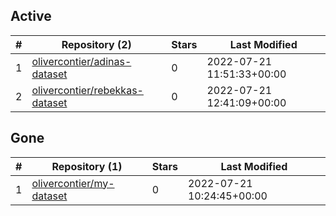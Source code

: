 ## Active
| # | Repository (2) | Stars | Last Modified |
| --- | --- | --- | --- |
| 1 | [olivercontier/adinas-dataset](https://gin.g-node.org/olivercontier/adinas-dataset) | 0 | 2022-07-21 11:51:33+00:00 |
| 2 | [olivercontier/rebekkas-dataset](https://gin.g-node.org/olivercontier/rebekkas-dataset) | 0 | 2022-07-21 12:41:09+00:00 |

## Gone
| # | Repository (1) | Stars | Last Modified |
| --- | --- | --- | --- |
| 1 | [olivercontier/my-dataset](https://gin.g-node.org/olivercontier/my-dataset) | 0 | 2022-07-21 10:24:45+00:00 |
